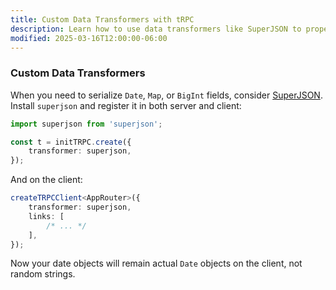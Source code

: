 ```yaml
---
title: Custom Data Transformers with tRPC
description: Learn how to use data transformers like SuperJSON to properly serialize complex data types in tRPC applications.
modified: 2025-03-16T12:00:00-06:00
---
```


### Custom Data Transformers

When you need to serialize `Date`, `Map`, or `BigInt` fields, consider [SuperJSON](https://github.com/blitz-js/superjson). Install `superjson` and register it in both server and client:

```ts
import superjson from 'superjson';

const t = initTRPC.create({
	transformer: superjson,
});
```

And on the client:

```ts
createTRPCClient<AppRouter>({
	transformer: superjson,
	links: [
		/* ... */
	],
});
```

Now your date objects will remain actual `Date` objects on the client, not random strings.

